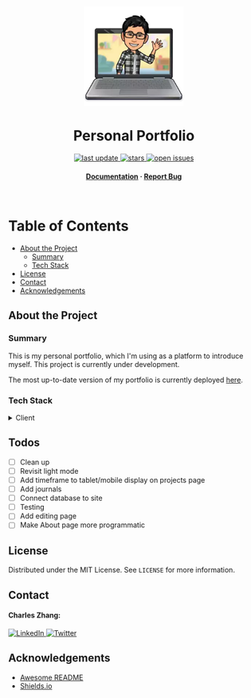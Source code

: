<div align="center">

<!-- Title -->

<img src="public/assets/images/readme.webp" alt="logo" width="200" height="auto" />
<h1>Personal Portfolio</h1>

<!-- Badges -->

<p>
    <a href="">
        <img src="https://img.shields.io/github/last-commit/czhangy/Personal-Portfolio" alt="last update" />
    </a>
    <a href="https://github.com/czhangy/Personal-Portfolio/stargazers">
        <img src="https://img.shields.io/github/stars/czhangy/Personal-Portfolio" alt="stars" />
    </a>
    <a href="https://github.com/czhangy/Personal-Portfolio/issues/">
        <img src="https://img.shields.io/github/issues/czhangy/Personal-Portfolio" alt="open issues" />
</p>
<h4>
    <a href="https://github.com/czhangy/Personal-Portfolio">Documentation</a>
    <span> · </span>
    <a href="https://github.com/czhangy/Personal-Portfolio/issues">Report Bug</a>
</h4>

</div>

<br />

<!-- Table of Contents -->

# Table of Contents

-   [About the Project](#about-the-project)
    -   [Summary](#summary)
    -   [Tech Stack](#tech-stack)
-   [License](#license)
-   [Contact](#contact)
-   [Acknowledgements](#acknowledgements)

<!-- About the Project -->

## About the Project

<!-- Summary -->

### Summary

This is my personal portfolio, which I'm using as a platform to introduce myself. This project is currently under development.

The most up-to-date version of my portfolio is currently deployed [here](https://czhangy.io).

### Tech Stack

<!-- Shields.io Badges: https://github.com/Ileriayo/markdown-badges -->

<details>
    <summary>Client</summary>
    <br />
    <a href="https://www.typescriptlang.org/">
        <img src="https://img.shields.io/badge/typescript-%23007ACC.svg?style=for-the-badge&logo=typescript&logoColor=white" alt="TypeScript" />
    </a>
    <a href="https://nextjs.org/">
        <img src="https://img.shields.io/badge/Next-black?style=for-the-badge&logo=next.js&logoColor=white" alt="NextJS" />
    </a>
    <a href="https://reactjs.org/">
        <img src="https://img.shields.io/badge/react-%2320232a.svg?style=for-the-badge&logo=react&logoColor=%2361DAFB" alt="ReactJS" />
    </a>
    <a href="https://sass-lang.com/">
        <img src="https://img.shields.io/badge/SASS-hotpink.svg?style=for-the-badge&logo=SASS&logoColor=white" alt="SASS" />
    </a>
</details>

<!-- To-Dos -->

## Todos

-   [ ] Clean up
-   [ ] Revisit light mode
-   [ ] Add timeframe to tablet/mobile display on projects page
-   [ ] Add journals
-   [ ] Connect database to site
-   [ ] Testing
-   [ ] Add editing page
-   [ ] Make About page more programmatic

## License

Distributed under the MIT License. See `LICENSE` for more information.

<!-- Contact -->

## Contact

#### Charles Zhang:

<a href="https://www.linkedin.com/in/charles-zhang-14746519b/">
    <img src="https://img.shields.io/badge/LinkedIn-0077B5?style=for-the-badge&logo=linkedin&logoColor=white" alt="LinkedIn" />
</a>
<a href="https://twitter.com/czhangy_">
    <img src="https://img.shields.io/badge/Twitter-1DA1F2?style=for-the-badge&logo=twitter&logoColor=white" alt="Twitter" />
</a>

<!-- Acknowledgments -->

## Acknowledgements

-   [Awesome README](https://github.com/matiassingers/awesome-readme)
-   [Shields.io](https://shields.io/)
